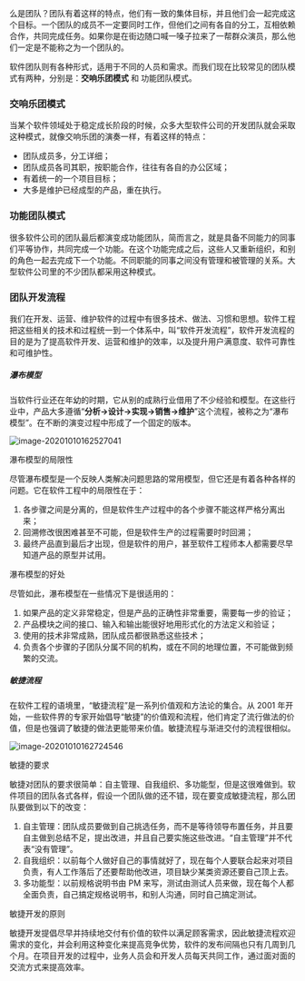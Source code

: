 么是团队？团队有着这样的特点，他们有一致的集体目标，并且他们会一起完成这个目标。一个团队的成员不一定要同时工作，但他们之间有各自的分工，互相依赖合作，共同完成任务。如果你是在街边随口喊一嗓子拉来了一帮群众演员，那么他们一定是不能称之为一个团队的。 

软件团队则有各种形式，适用于不同的人员和需求。而我们现在比较常见的团队模式有两种，分别是：**交响乐团模式** 和 功能团队模式。

### 交响乐团模式 

当某个软件领域处于稳定成长阶段的时候，众多大型软件公司的开发团队就会采取这种模式，就像交响乐团的演奏一样，有着这样的特点：

- 团队成员多，分工详细；
- 团队成员各司其职，按职能合作，往往有各自的办公区域； 
- 有着统一的一个项目目标； 
- 大多是维护已经成型的产品，重在执行。

### 功能团队模式

很多软件公司的团队最后都演变成功能团队，简而言之，就是具备不同能力的同事们平等协作，共同完成一个功能。在这个功能完成之后，这些人又重新组织，和别的角色一起去完成下一个功能。不同职能的同事之间没有管理和被管理的关系。大型软件公司里的不少团队都采用这种模式。

### 团队开发流程

我们在开发、运营、维护软件的过程中有很多技术、做法、习惯和思想。软件工程把这些相关的技术和过程统一到一个体系中，叫“软件开发流程”，软件开发流程的目的是为了提高软件开发、运营和维护的效率，以及提升用户满意度、软件可靠性和可维护性。

##### 瀑布模型

当软件行业还在年幼的时期，它从别的成熟行业借用了不少经验和模型。在这些行业中，产品大多遵循“**分析→设计→实现→销售→维护**”这个流程，被称之为“瀑布模型”。在不断的演变过程中形成了一个固定的版本。

![image-20201010162527041](https://i.loli.net/2020/10/10/Z2wnRgazA4estEi.png)

瀑布模型的局限性

尽管瀑布模型是一个反映人类解决问题思路的常用模型，但它还是有着各种各样的问题。它在软件工程中的局限性在于： 

1. 各步骤之间是分离的，但是软件生产过程中的各个步骤不能这样严格分离出来； 
2. 回溯修改很困难甚至不可能，但是软件生产的过程需要时时回溯； 
3. 最终产品直到最后才出现，但是软件的用户，甚至软件工程师本人都需要尽早知道产品的原型并试用。

瀑布模型的好处

尽管如此，瀑布模型在一些情况下是很适用的：

1. 如果产品的定义非常稳定，但是产品的正确性非常重要，需要每一步的验证； 
2. 产品模块之间的接口、输入和输出能很好地用形式化的方法定义和验证； 
3. 使用的技术非常成熟，团队成员都很熟悉这些技术； 
4. 负责各个步骤的子团队分属不同的机构，或在不同的地理位置，不可能做到频繁的交流。

##### 敏捷流程

在软件工程的语境里，“敏捷流程”是一系列价值观和方法论的集合。从 2001 年开始，一些软件界的专家开始倡导“敏捷”的价值观和流程，他们肯定了流行做法的价值，但是也强调了敏捷的做法更能带来价值。敏捷流程与渐进交付的流程很相似。

![image-20201010162724546](https://i.loli.net/2020/10/10/uqgwVJiU6xcIOsD.png)

敏捷的要求

敏捷对团队的要求很简单：自主管理、自我组织、多功能型，但是这很难做到。软件项目的团队各式各样，假设一个团队做的还不错，现在要变成敏捷流程，那么团队要做到以下的改变： 

1. 自主管理：团队成员要做到自己挑选任务，而不是等待领导布置任务，并且要自主做到总结不足，提出改进，并且自己要实施这些改进。“自主管理”并不代表“没有管理”。 
2. 自我组织：以前每个人做好自己的事情就好了，现在每个人要联合起来对项目负责，有人工作落后了还要帮助他改进，项目缺少某类资源还要自己顶上去。 
3. 多功能型：以前规格说明书由 PM 来写，测试由测试人员来做，现在每个人都全面负责，自己搞定规格说明书，和别人沟通，同时自己搞定测试。

敏捷开发的原则

敏捷开发提倡尽早并持续地交付有价值的软件以满足顾客需求，因此敏捷流程欢迎需求的变化，并会利用这种变化来提高竞争优势，软件的发布间隔也只有几周到几个月。在项目开发的过程中，业务人员会和开发人员每天共同工作，通过面对面的交流方式来提高效率。